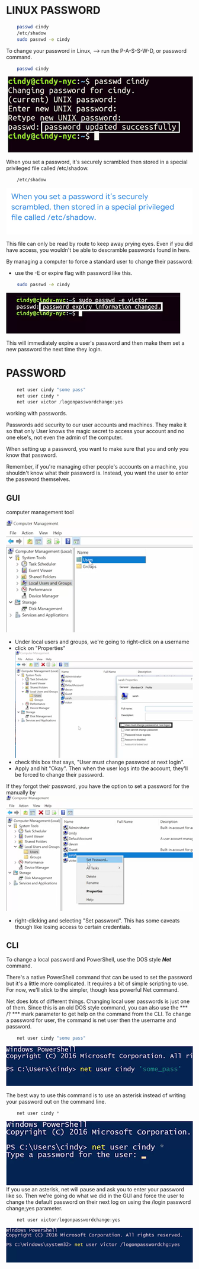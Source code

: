 # LINUX PASSWORD
``` Bash
    passwd cindy
    /etc/shadow
    sudo passwd -e cindy
```


To change your password in Linux, -->  run the P-A-S-S-W-D, or password command. 

``` Bash
    passwd cindy
```
![passCha7](images/passCha7.png)

When you set a password, it's securely scrambled then stored in a special privileged file called /etc/shadow. 

``` Bash
    /etc/shadow
```
![passCha8](images/passCha8.png)

This file can only be read by route to keep away prying eyes. Even if you did have access, you wouldn't be able to descramble passwords found in here. 

By managing a computer to force a standard user to change their password:
 - use the -E or expire flag with password like this.

``` Bash
    sudo passwd -e cindy 
```
![passCha9](images/passCha9.png)

This will immediately expire a user's password and then make them set a new password the next time they login.


# PASSWORD
``` Powershell
    net user cindy "some pass"
    net user cindy *
    net user victor /logonpasswordchange:yes
```

working with passwords. 

Passwords add security to our user accounts and machines. They make it so that only User knows the magic secret to access your account and no one else's, not even the admin of the computer. 

When setting up a password, you want to make sure that you and only you know that password. 

Remember, if you're managing other people's accounts on a machine, you shouldn't know what their password is. Instead, you want the user to enter the password themselves. 

## GUI

computer management tool

![passCha1](images/passCha1.png)
- Under local users and groups, we're going to right-click on a username 
- click on "Properties" 
![passCha3](images/passCha3.png)
- check this box that says, "User must change password at next login".
- Apply and hit "Okay". Then when the user logs into the account, they'll be forced to change their password. 

If they forgot their password, you have the option to set a password for the manually by 
![passSet](images/passSet.png)
- right-clicking and selecting "Set password". This has some caveats though like losing access to certain credentials. 

## CLI

To change a local password and PowerShell, use the DOS style ***Net*** command. 

There's a native PowerShell command that can be used to set the password but it's a little more complicated. It requires a bit of simple scripting to use. For now, we'll stick to the simpler, though less powerful Net command. 

Net does lots of different things. Changing local user passwords is just one of them. Since this is an old DOS style command, you can also use the *** /? *** mark parameter to get help on the command from the CLI. To change a password for user, the command is net user then the username and password.
``` Powershell
    net user cindy "some pass"
```
![passCha4](images/passCha4.png)

The best way to use this command is to use an asterisk instead of writing your password out on the command line.
``` Powershell
    net user cindy *
```
![passCha5](images/passCha5.png)
If you use an asterisk, net will pause and ask you to enter your password like so.
Then we're going do what we did in the GUI and force the user to change the default password on their next log on using the /login password change;yes parameter. 
``` Powershell
    net user victor/logonpasswordchange:yes
```
![passCha6](images/passCha6.png)
